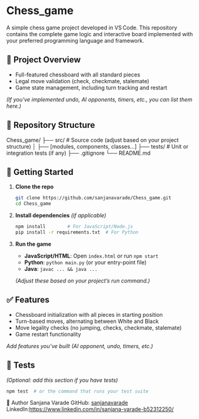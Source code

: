 # Chess_game

A simple chess game project developed in VS Code. This repository contains the complete game logic and interactive board implemented with your preferred programming language and framework.

## 🧩 Project Overview

- Full-featured chessboard with all standard pieces  
- Legal move validation (check, checkmate, stalemate)  
- Game state management, including turn tracking and restart  

*(If you've implemented undo, AI opponents, timers, etc., you can list them here.)*

## 📁 Repository Structure

Chess_game/
├── src/ # Source code (adjust based on your project structure)
│ ├── [modules, components, classes...]
├── tests/ # Unit or integration tests (if any)
├── .gitignore
└── README.md
## 🚀 Getting Started

1. **Clone the repo**
    ```bash
    git clone https://github.com/sanjanavarade/Chess_game.git
    cd Chess_game
    ```

2. **Install dependencies** *(if applicable)*  
    ```bash
    npm install        # For JavaScript/Node.js
    pip install -r requirements.txt  # For Python
    ```

3. **Run the game**  
    - **JavaScript/HTML**: Open `index.html` or run `npm start`  
    - **Python**: `python main.py` (or your entry-point file)  
    - **Java**: `javac ... && java ...`  

   *(Adjust these based on your project’s run command.)*

## ✅ Features

- Chessboard initialization with all pieces in starting position  
- Turn-based moves, alternating between White and Black  
- Move legality checks (no jumping, checks, checkmate, stalemate)  
- Game restart functionality  

*Add features you’ve built (AI opponent, undo, timers, etc.)*

## 🧪 Tests

*(Optional: add this section if you have tests)*

```bash
npm test  # or the command that runs your test suite
```
🙋 Author
Sanjana Varade
GitHub: [sanjanavarade](https://github.com/sanjanavarade)
LinkedIn:https://www.linkedin.com/in/sanjana-varade-b52312250/

